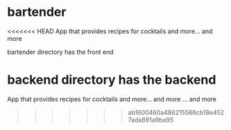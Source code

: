 # bartender
<<<<<<< HEAD
App that provides recipes for cocktails and more... and more

bartender directory has the front end

backend directory has the backend
=======
App that provides recipes for cocktails and more... and more ... and more
>>>>>>> ab1600460a486215566cb18e4527ada691a9ba95
